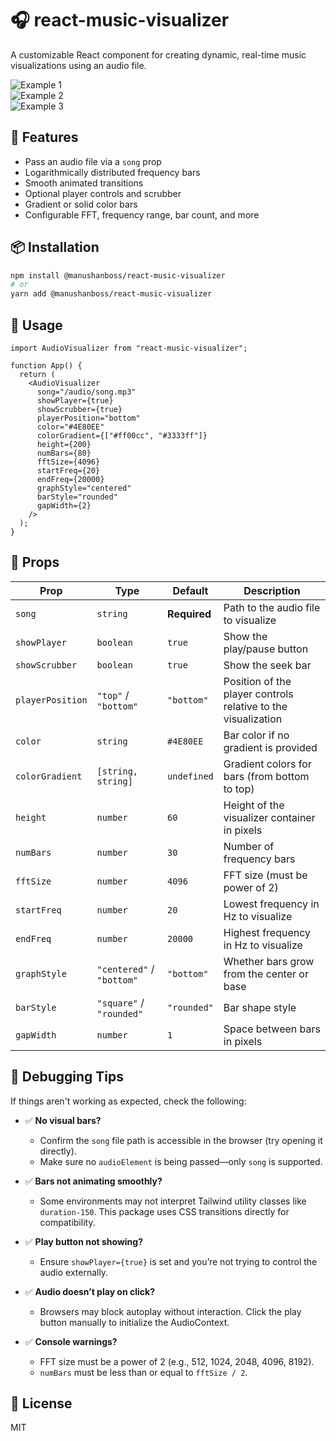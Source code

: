 # 🎧 react-music-visualizer

A customizable React component for creating dynamic, real-time music visualizations using an audio file.

![Example 1](public/example1.gif)  
![Example 2](public/example2.gif)  
![Example 3](public/example3.gif)

## 🚀 Features

- Pass an audio file via a `song` prop
- Logarithmically distributed frequency bars
- Smooth animated transitions
- Optional player controls and scrubber
- Gradient or solid color bars
- Configurable FFT, frequency range, bar count, and more

## 📦 Installation

```bash
npm install @manushanboss/react-music-visualizer
# or
yarn add @manushanboss/react-music-visualizer
```

## 🧠 Usage

```tsx
import AudioVisualizer from "react-music-visualizer";

function App() {
  return (
    <AudioVisualizer
      song="/audio/song.mp3"
      showPlayer={true}
      showScrubber={true}
      playerPosition="bottom"
      color="#4E80EE"
      colorGradient={["#ff00cc", "#3333ff"]}
      height={200}
      numBars={80}
      fftSize={4096}
      startFreq={20}
      endFreq={20000}
      graphStyle="centered"
      barStyle="rounded"
      gapWidth={2}
    />
  );
}
```

## 📐 Props

| Prop             | Type                      | Default      | Description                                                   |
| ---------------- | ------------------------- | ------------ | ------------------------------------------------------------- |
| `song`           | `string`                  | **Required** | Path to the audio file to visualize                           |
| `showPlayer`     | `boolean`                 | `true`       | Show the play/pause button                                    |
| `showScrubber`   | `boolean`                 | `true`       | Show the seek bar                                             |
| `playerPosition` | `"top"` / `"bottom"`      | `"bottom"`   | Position of the player controls relative to the visualization |
| `color`          | `string`                  | `#4E80EE`    | Bar color if no gradient is provided                          |
| `colorGradient`  | `[string, string]`        | `undefined`  | Gradient colors for bars (from bottom to top)                 |
| `height`         | `number`                  | `60`         | Height of the visualizer container in pixels                  |
| `numBars`        | `number`                  | `30`         | Number of frequency bars                                      |
| `fftSize`        | `number`                  | `4096`       | FFT size (must be power of 2)                                 |
| `startFreq`      | `number`                  | `20`         | Lowest frequency in Hz to visualize                           |
| `endFreq`        | `number`                  | `20000`      | Highest frequency in Hz to visualize                          |
| `graphStyle`     | `"centered"` / `"bottom"` | `"bottom"`   | Whether bars grow from the center or base                     |
| `barStyle`       | `"square"` / `"rounded"`  | `"rounded"`  | Bar shape style                                               |
| `gapWidth`       | `number`                  | `1`          | Space between bars in pixels                                  |

## 🐛 Debugging Tips

If things aren't working as expected, check the following:

- ✅ **No visual bars?**

  - Confirm the `song` file path is accessible in the browser (try opening it directly).
  - Make sure no `audioElement` is being passed—only `song` is supported.

- ✅ **Bars not animating smoothly?**

  - Some environments may not interpret Tailwind utility classes like `duration-150`. This package uses CSS transitions directly for compatibility.

- ✅ **Play button not showing?**

  - Ensure `showPlayer={true}` is set and you’re not trying to control the audio externally.

- ✅ **Audio doesn’t play on click?**

  - Browsers may block autoplay without interaction. Click the play button manually to initialize the AudioContext.

- ✅ **Console warnings?**
  - FFT size must be a power of 2 (e.g., 512, 1024, 2048, 4096, 8192).
  - `numBars` must be less than or equal to `fftSize / 2`.

## 📝 License

MIT
